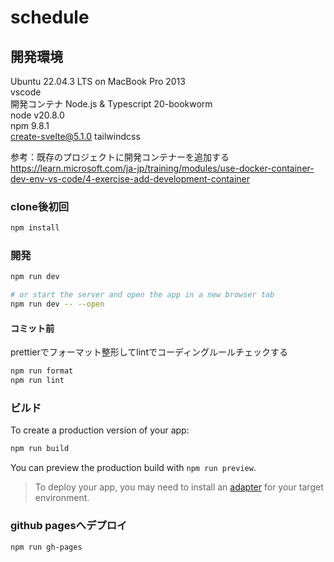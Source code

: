 # schedule

## 開発環境

Ubuntu 22.04.3 LTS on MacBook Pro 2013  
vscode  
開発コンテナ Node.js & Typescript 20-bookworm  
node v20.8.0  
npm 9.8.1  
create-svelte@5.1.0
tailwindcss

参考：既存のプロジェクトに開発コンテナーを追加する https://learn.microsoft.com/ja-jp/training/modules/use-docker-container-dev-env-vs-code/4-exercise-add-development-container

### clone後初回

```bash
npm install
```

### 開発

```bash
npm run dev

# or start the server and open the app in a new browser tab
npm run dev -- --open
```

#### コミット前
prettierでフォーマット整形してlintでコーディングルールチェックする
```bash
npm run format
npm run lint
```


### ビルド

To create a production version of your app:

```bash
npm run build
```

You can preview the production build with `npm run preview`.

> To deploy your app, you may need to install an [adapter](https://kit.svelte.dev/docs/adapters) for your target environment.

### github pagesへデプロイ

```bash
npm run gh-pages
```
